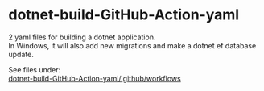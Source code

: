 # dotnet-build-GitHub-Action-yaml
 
2 yaml files for building a dotnet application.  
In Windows, it will also add new migrations and make a dotnet ef database update. 

See files under:  
[dotnet-build-GitHub-Action-yaml/.github/workflows](https://github.com/pownas/dotnet-build-GitHub-Action-yaml/tree/main/.github/workflows)
